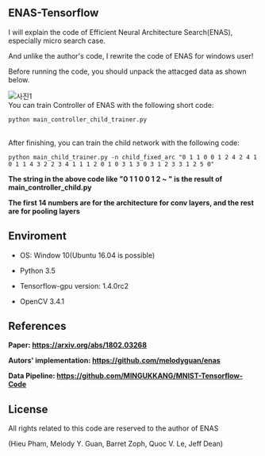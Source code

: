 ## ENAS-Tensorflow

I will explain the code of Efficient Neural Architecture Search(ENAS), especially micro search case.

And unlike the author's code, I rewrite the code of ENAS  for windows user!

Before running the code, you should unpack the attacged data as shown below.

![사진1](https://github.com/MINGUKKANG/ENAS-Tensorflow/blob/master/img/unpack.PNG)
<br/>You can train Controller of ENAS with the following short code:
```
python main_controller_child_trainer.py
```
<br/>After finishing,   you can train the child network with the following code:
```
python main_child_trainer.py -n child_fixed_arc "0 1 1 0 0 1 2 4 2 4 1 0 1 1 4 3 2 2 3 4 1 1 1 2 0 1 0 3 1 3 0 3 1 2 3 3 1 2 5 0"
```

**The string in the above code like "0 1 1 0 0 1 2 ~ " is the result of main_controller_child.py**

**The first 14 numbers are for the architecture for conv layers, and the rest are for pooling layers**

## Enviroment
- OS: Window 10(Ubuntu 16.04 is possible)

- Python 3.5

- Tensorflow-gpu version:  1.4.0rc2 

- OpenCV 3.4.1


## References
**Paper: https://arxiv.org/abs/1802.03268**

**Autors' implementation: https://github.com/melodyguan/enas**

**Data Pipeline: https://github.com/MINGUKKANG/MNIST-Tensorflow-Code**

## License
All rights related to this code are reserved to the author of ENAS

(Hieu Pham, Melody Y. Guan, Barret Zoph, Quoc V. Le, Jeff Dean)
